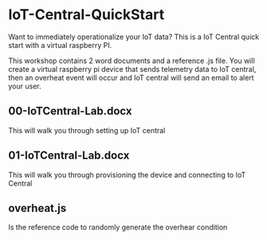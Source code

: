 # IoT-Central-QuickStart
Want to immediately operationalize your IoT data? This is a IoT Central quick start with a virtual raspberry PI. 

This workshop contains 2 word documents and a reference .js file. You will create a virtual raspberry pi device that sends telemetry data to IoT central, then an overheat event will occur and IoT central will send an email to alert your user. 

## 00-IoTCentral-Lab.docx
This will walk you through setting up IoT central

## 01-IoTCentral-Lab.docx
This will walk you through provisioning the device and connecting to IoT Central

## overheat.js
Is the reference code to randomly generate the overhear condition
